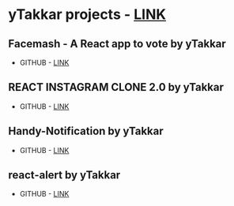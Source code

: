 # yTakkar projects - [LINK](https://github.com/yTakkar)

## Facemash - A React app to vote by yTakkar

* GITHUB - [LINK](https://github.com/yTakkar/Facemash)

## REACT INSTAGRAM CLONE 2.0 by yTakkar

* GITHUB - [LINK](https://github.com/yTakkar/React-Instagram-Clone-2.0)

## Handy-Notification by yTakkar

* GITHUB - [LINK](https://github.com/yTakkar/Handy-Notification)

## react-alert by yTakkar

* GITHUB - [LINK](https://github.com/yTakkar/react-alert)
